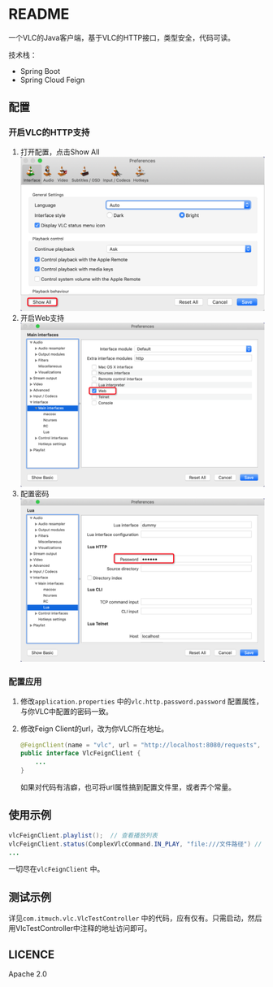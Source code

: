 # README

一个VLC的Java客户端，基于VLC的HTTP接口，类型安全，代码可读。

技术栈：

* Spring Boot
* Spring Cloud Feign



## 配置

### 开启VLC的HTTP支持

1. 打开配置，点击Show All![](images/1.png)
2. 开启Web支持![](images/2.png)
3. 配置密码![](images/3.png)

### 配置应用

1. 修改`application.properties` 中的`vlc.http.password.password` 配置属性，与你VLC中配置的密码一致。

2. 修改Feign Client的url，改为你VLC所在地址。

   ```java
   @FeignClient(name = "vlc", url = "http://localhost:8080/requests", configuration = VlcConfiguration.class)
   public interface VlcFeignClient {
       ...
   }
   ```

   如果对代码有洁癖，也可将url属性搞到配置文件里，或者弄个常量。



## 使用示例

```java
vlcFeignClient.playlist();	// 查看播放列表
vlcFeignClient.status(ComplexVlcCommand.IN_PLAY, "file:///文件路径") // 播放指定素材
...
```

一切尽在`vlcFeignClient` 中。



## 测试示例

详见`com.itmuch.vlc.VlcTestController` 中的代码，应有仅有。只需启动，然后用VlcTestController中注释的地址访问即可。



## LICENCE

Apache 2.0

